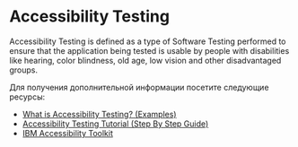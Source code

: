 # Accessibility Testing

Accessibility Testing is defined as a type of Software Testing performed to ensure that the application being tested is usable by people with disabilities like hearing, color blindness, old age, low vision and other disadvantaged groups.

Для получения дополнительной информации посетите следующие ресурсы:

- [What is Accessibility Testing? (Examples)](https://www.guru99.com/accessibility-testing.html)
- [Accessibility Testing Tutorial (Step By Step Guide)](https://www.softwaretestinghelp.com/what-is-web-accessibility-testing/)
- [IBM Accessibility Toolkit](https://www.ibm.com/able/)
